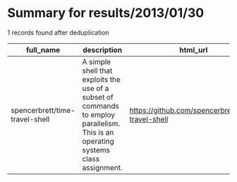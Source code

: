 
# Summary for results/2013/01/30
    
1 records found after deduplication

| full_name | description | html_url | matched_list | matched_count | pushed_at | size | stargazers_count | language | forks_count |
|--------------------------------|------------------------------------------------------------------------------------------------------------------------------------|---------------------------------------------------|----------------|-----------------|---------------------------|--------|--------------------|------------|---------------|
| spencerbrett/time-travel-shell | A simple shell that exploits the use of a subset of commands to employ parallelism. This is an operating systems class assignment. | https://github.com/spencerbrett/time-travel-shell | ['exploit'] | 1 | 2013-01-30 03:39:03+00:00 | 215 | 0 | nan | 0 |
